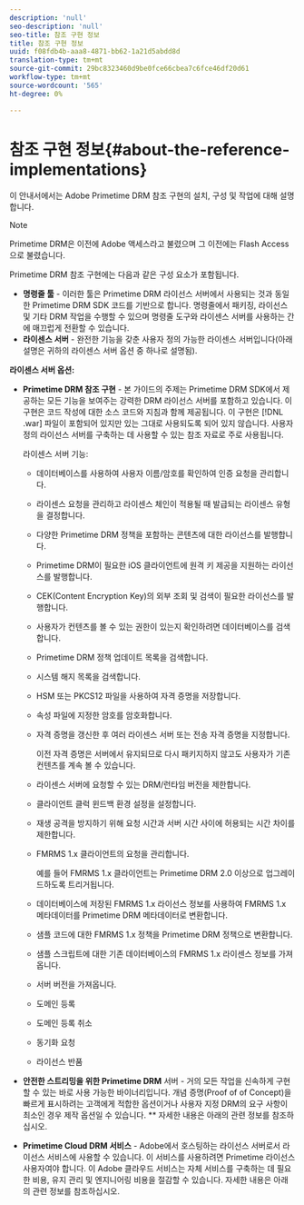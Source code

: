 ```yaml
---
description: 'null'
seo-description: 'null'
seo-title: 참조 구현 정보
title: 참조 구현 정보
uuid: f08fdb4b-aaa8-4871-bb62-1a21d5abdd8d
translation-type: tm+mt
source-git-commit: 29bc8323460d9be0fce66cbea7c6fce46df20d61
workflow-type: tm+mt
source-wordcount: '565'
ht-degree: 0%

---
```



# 참조 구현 정보{#about-the-reference-implementations}

이 안내서에서는 Adobe Primetime DRM 참조 구현의 설치, 구성 및 작업에 대해 설명합니다.

>[!NOTE]
>
>Primetime DRM은 이전에 Adobe 액세스라고 불렸으며 그 이전에는 Flash Access으로 불렸습니다.

Primetime DRM 참조 구현에는 다음과 같은 구성 요소가 포함됩니다.

* **명령줄 툴**  - 이러한 툴은 Primetime DRM 라이선스 서버에서 사용되는 것과 동일한 Primetime DRM SDK 코드를 기반으로 합니다. 명령줄에서 패키징, 라이선스 및 기타 DRM 작업을 수행할 수 있으며 명령줄 도구와 라이센스 서버를 사용하는 간에 매끄럽게 전환할 수 있습니다.
* **라이센스 서버**  - 완전한 기능을 갖춘 사용자 정의 가능한 라이센스 서버입니다(아래 설명은 귀하의 라이센스 서버 옵션 중 하나로 설명됨).

**라이센스 서버 옵션:**

* **Primetime DRM 참조 구현**  - 본 가이드의 주제는 Primetime DRM SDK에서 제공하는 모든 기능을 보여주는 강력한 DRM 라이선스 서버를 포함하고 있습니다. 이 구현은 코드 작성에 대한 소스 코드와 지침과 함께 제공됩니다. 이 구현은 [!DNL .war] 파일이 포함되어 있지만 있는 그대로 사용되도록 되어 있지 않습니다. 사용자 정의 라이선스 서버를 구축하는 데 사용할 수 있는 참조 자료로 주로 사용됩니다.

   라이센스 서버 기능:

   * 데이터베이스를 사용하여 사용자 이름/암호를 확인하여 인증 요청을 관리합니다.
   * 라이센스 요청을 관리하고 라이센스 체인이 적용될 때 발급되는 라이센스 유형을 결정합니다.
   * 다양한 Primetime DRM 정책을 포함하는 콘텐츠에 대한 라이선스를 발행합니다.
   * Primetime DRM이 필요한 iOS 클라이언트에 원격 키 제공을 지원하는 라이선스를 발행합니다.
   * CEK(Content Encryption Key)의 외부 조회 및 검색이 필요한 라이선스를 발행합니다.
   * 사용자가 컨텐츠를 볼 수 있는 권한이 있는지 확인하려면 데이터베이스를 검색합니다.
   * Primetime DRM 정책 업데이트 목록을 검색합니다.
   * 시스템 해지 목록을 검색합니다.
   * HSM 또는 PKCS12 파일을 사용하여 자격 증명을 저장합니다.
   * 속성 파일에 지정한 암호를 암호화합니다.
   * 자격 증명을 갱신한 후 여러 라이센스 서버 또는 전송 자격 증명을 지정합니다.

      이전 자격 증명은 서버에서 유지되므로 다시 패키지하지 않고도 사용자가 기존 컨텐츠를 계속 볼 수 있습니다.
   * 라이센스 서버에 요청할 수 있는 DRM/런타임 버전을 제한합니다.
   * 클라이언트 클럭 윈드백 환경 설정을 설정합니다.
   * 재생 공격을 방지하기 위해 요청 시간과 서버 시간 사이에 허용되는 시간 차이를 제한합니다.
   * FMRMS 1.x 클라이언트의 요청을 관리합니다.

      예를 들어 FMRMS 1.x 클라이언트는 Primetime DRM 2.0 이상으로 업그레이드하도록 트리거됩니다.
   * 데이터베이스에 저장된 FMRMS 1.x 라이선스 정보를 사용하여 FMRMS 1.x 메타데이터를 Primetime DRM 메타데이터로 변환합니다.
   * 샘플 코드에 대한 FMRMS 1.x 정책을 Primetime DRM 정책으로 변환합니다.
   * 샘플 스크립트에 대한 기존 데이터베이스의 FMRMS 1.x 라이센스 정보를 가져옵니다.
   * 서버 버전을 가져옵니다.
   * 도메인 등록
   * 도메인 등록 취소
   * 동기화 요청
   * 라이선스 반품

* **안전한 스트리밍을 위한 Primetime DRM**  서버 - 거의 모든 작업을 신속하게 구현할 수 있는 바로 사용 가능한 바이너리입니다. 개념 증명(Proof of of Concept)을 빠르게 표시하려는 고객에게 적합한 옵션이거나 사용자 지정 DRM의 요구 사항이 최소인 경우 제작 옵션일 수 있습니다. ** 자세한 내용은 아래의 관련 정보를 참조하십시오.

* **Primetime Cloud DRM 서비스**  - Adobe에서 호스팅하는 라이선스 서버로서 라이선스 서비스에 사용할 수 있습니다. 이 서비스를 사용하려면 Primetime 라이선스 사용자여야 합니다. 이 Adobe 클라우드 서비스는 자체 서비스를 구축하는 데 필요한 비용, 유지 관리 및 엔지니어링 비용을 절감할 수 있습니다. 자세한 내용은 아래의 관련 정보를 참조하십시오.

